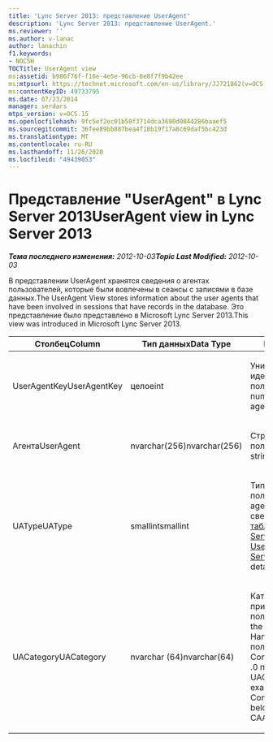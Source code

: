 ```yaml
---
title: 'Lync Server 2013: представление UserAgent'
description: 'Lync Server 2013: представление UserAgent.'
ms.reviewer: ''
ms.author: v-lanac
author: lanachin
f1.keywords:
- NOCSH
TOCTitle: UserAgent view
ms:assetid: b986f76f-f16e-4e5e-96cb-6e8f7f9b42ee
ms:mtpsurl: https://technet.microsoft.com/en-us/library/JJ721862(v=OCS.15)
ms:contentKeyID: 49733795
ms.date: 07/23/2014
manager: serdars
mtps_version: v=OCS.15
ms.openlocfilehash: 9fc5ef2ec01b50f3714dca3690d0844286baaef5
ms.sourcegitcommit: 36fee89bb887bea4f18b19f17a8c69daf5bc423d
ms.translationtype: MT
ms.contentlocale: ru-RU
ms.lasthandoff: 11/26/2020
ms.locfileid: "49439053"
---
```

# <a name="useragent-view-in-lync-server-2013"></a><span data-ttu-id="7baad-103">Представление "UserAgent" в Lync Server 2013</span><span class="sxs-lookup"><span data-stu-id="7baad-103">UserAgent view in Lync Server 2013</span></span>

<div data-xmlns="http://www.w3.org/1999/xhtml">

<div class="topic" data-xmlns="http://www.w3.org/1999/xhtml" data-msxsl="urn:schemas-microsoft-com:xslt" data-cs="https://msdn.microsoft.com/">

<div data-asp="https://msdn2.microsoft.com/asp">



</div>

<div id="mainSection">

<div id="mainBody"><span data-ttu-id="7baad-104">

<span> </span></span><span class="sxs-lookup"><span data-stu-id="7baad-104">

<span> </span></span></span>

<span data-ttu-id="7baad-105">_**Тема последнего изменения:** 2012-10-03_</span><span class="sxs-lookup"><span data-stu-id="7baad-105">_**Topic Last Modified:** 2012-10-03_</span></span>

<span data-ttu-id="7baad-106">В представлении UserAgent хранятся сведения о агентах пользователей, которые были вовлечены в сеансы с записями в базе данных.</span><span class="sxs-lookup"><span data-stu-id="7baad-106">The UserAgent View stores information about the user agents that have been involved in sessions that have records in the database.</span></span> <span data-ttu-id="7baad-107">Это представление было представлено в Microsoft Lync Server 2013.</span><span class="sxs-lookup"><span data-stu-id="7baad-107">This view was introduced in Microsoft Lync Server 2013.</span></span>


<table>
<colgroup>
<col style="width: 33%" />
<col style="width: 33%" />
<col style="width: 33%" />
</colgroup>
<thead>
<tr class="header">
<th><span data-ttu-id="7baad-108">Столбец</span><span class="sxs-lookup"><span data-stu-id="7baad-108">Column</span></span></th>
<th><span data-ttu-id="7baad-109">Тип данных</span><span class="sxs-lookup"><span data-stu-id="7baad-109">Data Type</span></span></th>
<th><span data-ttu-id="7baad-110">Подробности</span><span class="sxs-lookup"><span data-stu-id="7baad-110">Details</span></span></th>
</tr>
</thead>
<tbody>
<tr class="odd">
<td><p><span data-ttu-id="7baad-111">UserAgentKey</span><span class="sxs-lookup"><span data-stu-id="7baad-111">UserAgentKey</span></span></p></td>
<td><p><span data-ttu-id="7baad-112">целое</span><span class="sxs-lookup"><span data-stu-id="7baad-112">int</span></span></p></td>
<td><p><span data-ttu-id="7baad-113">Уникальный номер, идентифицирующий агент пользователя.</span><span class="sxs-lookup"><span data-stu-id="7baad-113">Unique number identifying this user agent.</span></span></p></td>
</tr>
<tr class="even">
<td><p><span data-ttu-id="7baad-114">Агента</span><span class="sxs-lookup"><span data-stu-id="7baad-114">UserAgent</span></span></p></td>
<td><p><span data-ttu-id="7baad-115">nvarchar(256)</span><span class="sxs-lookup"><span data-stu-id="7baad-115">nvarchar(256)</span></span></p></td>
<td><p><span data-ttu-id="7baad-116">Строка агента пользователя.</span><span class="sxs-lookup"><span data-stu-id="7baad-116">User agent string.</span></span></p></td>
</tr>
<tr class="odd">
<td><p><span data-ttu-id="7baad-117">UAType</span><span class="sxs-lookup"><span data-stu-id="7baad-117">UAType</span></span></p></td>
<td><p><span data-ttu-id="7baad-118">smallint</span><span class="sxs-lookup"><span data-stu-id="7baad-118">smallint</span></span></p></td>
<td><p><span data-ttu-id="7baad-119">Тип агента пользователя.</span><span class="sxs-lookup"><span data-stu-id="7baad-119">Type of user agent.</span></span> <span data-ttu-id="7baad-120">Дополнительные сведения приведены <a href="lync-server-2013-useragent-table.md">в таблице UserAgent в Lync Server 2013</a> .</span><span class="sxs-lookup"><span data-stu-id="7baad-120">See the <a href="lync-server-2013-useragent-table.md">UserAgent table in Lync Server 2013</a> for more details.</span></span></p></td>
</tr>
<tr class="even">
<td><p><span data-ttu-id="7baad-121">UACategory</span><span class="sxs-lookup"><span data-stu-id="7baad-121">UACategory</span></span></p></td>
<td><p><span data-ttu-id="7baad-122">nvarchar (64)</span><span class="sxs-lookup"><span data-stu-id="7baad-122">nvarchar(64)</span></span></p></td>
<td><p><span data-ttu-id="7baad-123">Категория, к которой принадлежит агент пользователя.</span><span class="sxs-lookup"><span data-stu-id="7baad-123">Category that the user agent belongs to.</span></span> <span data-ttu-id="7baad-124">Например, агент пользователя Conferencing_Attendant_1 .0 принадлежит UACategory CAA.</span><span class="sxs-lookup"><span data-stu-id="7baad-124">For example, the user agent Conferencing_Attendant_1.0 belongs to the UACategory CAA.</span></span></p></td>
</tr>
</tbody>
</table><span data-ttu-id="7baad-125">


</div>

<span> </span>

</div>

</div>

</span><span class="sxs-lookup"><span data-stu-id="7baad-125">


</div>

<span> </span>

</div>

</div>

</span></span></div>

